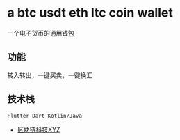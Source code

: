 # a btc usdt eth ltc coin wallet

一个电子货币的通用钱包

## 功能

转入转出，一键买卖，一键换汇

## 技术栈

```Flutter Dart Kotlin/Java```

- [区块链科技XYZ](https://bctech.xyz)
